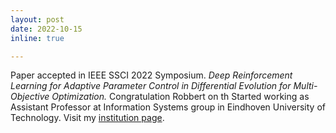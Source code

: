 ```yaml
---
layout: post
date: 2022-10-15
inline: true

---
```


Paper accepted in IEEE SSCI 2022 Symposium. <i> Deep Reinforcement Learning for Adaptive Parameter Control in Differential Evolution for Multi-Objective Optimization. </i> Congratulation Robbert on th Started working as Assistant Professor at Information Systems group in Eindhoven University of Technology. Visit my <a href='https://www.tue.nl/en/research/researchers/zaharah-bukhsh'>institution page</a>.
